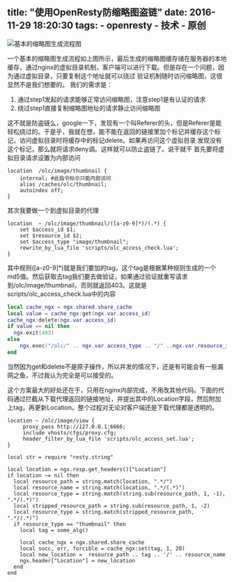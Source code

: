 title:  "使用OpenResty防缩略图盗链"
date: 2016-11-29 18:20:30
tags:
    - openresty
    - 技术
    - 原创
---

![基本的缩略图生成流程图](thumbnail-convert.png)

一个基本的缩略图生成流程如上图所示，最后生成的缩略图缓存储在服务器的本地缓存，通过nginx的虚拟目录机制，客户端可以进行下载。但是存在一个问题，因为通过虚拟目录，只要复制这个地址就可以绕过
验证机制随时访问缩略图，这很显然不是我们想要的。
我们的需求是：
1. 通过step1发起的请求能够正常访问缩略图，注意step1是有认证的请求
2. 绕过step1直接复制缩略图地址的请求静止访问缩略图

这不就是防盗链么，google一下，发现有一个叫Referer的头，但是Referer是能轻松绕过的。于是乎，我就在想，能不能在返回的链接里加个标记并缓存这个标记，访问虚拟目录时将缓存中的标记delete。如果再访问这个虚拟目录
发现没有这个标记，那么就将请求deny调。这样就可以防止盗链了。说干就干
首先要将虚拟目录请求设置为内部访问

~~~
location  /olc/image/thumbnail {
    internal; #此指令标示只能内部访问
    alias /caches/olc/thumbnail;
    autoindex off;
}
~~~

其次我要做一个到虚拟目录的代理

~~~
location  ~ /olc/image/thumbnail/([a-z0-9]*)/(.*) {
    set $access_id $1;
    set $resource_id $2;
    set $access_type "image/thumbnail";
    rewrite_by_lua_file 'scripts/olc_access_check.lua';
}
~~~

其中规则([a-z0-9]*)就是我们要加的tag，这个tag是根据某种规则生成的一个md5值。然后获取去tag我们要去做验证，如果通过验证就重写请求到/olc/image/thumbnail，否则就返回403。这就是scripts/olc_access_check.lua中的内容

~~~lua
local cache_ngx = ngx.shared.share_cache
local value = cache_ngx:get(ngx.var.access_id)
cache_ngx:delete(ngx.var.access_id)
if value == nil then
  ngx.exit(403)
else
    ngx.exec("/olc/" .. ngx.var.access_type .. "/" ..ngx.var.resource_id);
end
~~~~

当然因为get和delete不是原子操作，所以并发的情况下，还是有可能会有一些漏网之鱼，不过我认为完全是可以接受的。


这个方案最大的好处还在于，只用在nginx内部完成，不用改其他代码。下面的代码通过拦截从下载代理返回的链接地址，并提出其中的Location字段，然后附加上tag，再更新Location。整个过程对无论对客户端还是下载代理都是透明的。

~~~
location ~ /olc/image/view {
     proxy_pass http://127.0.0.1:6666;
     include vhosts/cfgs/proxy.cfg;
     header_filter_by_lua_file 'scripts/olc_access_set.lua';
}
~~~

~~~
local str = require "resty.string"

local location = ngx.resp.get_headers()["Location"]
if location ~= nil then
  local resource_path = string.match(location, ".*/")
  local resource_name = string.match(location, ".*/(.*)")
  local resource_type = string.match(string.sub(resource_path, 1, -1), ".*/(.*)")
  local stripped_resource_path = string.sub(resource_path, 1, -2)
  local resource_type = string.match(stripped_resource_path, ".*/(.*)")
  if resource_type == "thumbnail" then
    local tag = some_alg()

    local cache_ngx = ngx.shared.share_cache
    local succ, err, forcible = cache_ngx:set(tag, 1, 20)
    local new_location =  resource_path .. tag .. '/' .. resource_name
    ngx.header["Location"] = new_location
  end
end
~~~





